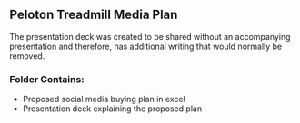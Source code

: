 ## Peloton Treadmill Media Plan
The presentation deck was created to be shared without an accompanying presentation and therefore, has additional writing that would normally be removed. 

### Folder Contains:
 * Proposed social media buying plan in excel 
 * Presentation deck explaining the proposed plan
